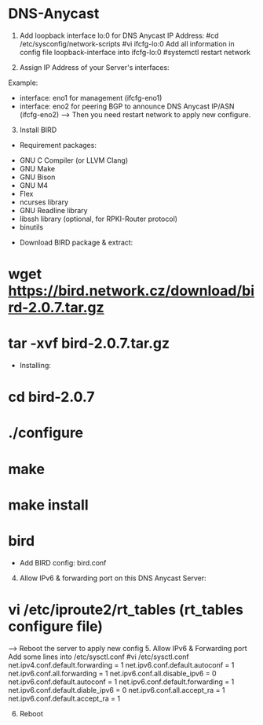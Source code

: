 # DNS-Anycast
1. Add loopback interface lo:0 for DNS Anycast IP Address:
#cd /etc/sysconfig/network-scripts
#vi ifcfg-lo:0
Add all information in config file loopback-interface into ifcfg-lo:0
#systemctl restart network

2. Assign IP Address of your Server's interfaces:

Example:
- interface: eno1 for management (ifcfg-eno1)
- interface: eno2 for peering BGP to announce DNS Anycast IP/ASN (ifcfg-eno2)
--> Then you need restart network to apply new configure.

3. Install BIRD

- Requirement packages:

+ GNU C Compiler (or LLVM Clang)
+ GNU Make
+ GNU Bison
+ GNU M4
+ Flex
+ ncurses library
+ GNU Readline library
+ libssh library (optional, for RPKI-Router protocol)
+ binutils
- Download BIRD package & extract:

# wget https://bird.network.cz/download/bird-2.0.7.tar.gz
# tar -xvf bird-2.0.7.tar.gz
- Installing:

# cd bird-2.0.7
# ./configure
# make
# make install
# bird
- Add BIRD config: bird.conf

4. Allow IPv6 & forwarding port on this DNS Anycast Server:

# vi /etc/iproute2/rt_tables (rt_tables configure file)
--> Reboot the server to apply new config
5. Allow IPv6 & Forwarding port
Add some lines into /etc/sysctl.conf
#vi /etc/sysctl.conf
net.ipv4.conf.default.forwarding = 1
net.ipv6.conf.default.autoconf = 1
net.ipv6.conf.all.forwarding = 1
net.ipv6.conf.all.disable_ipv6 = 0
net.ipv6.conf.default.autoconf = 1
net.ipv6.conf.default.forwarding = 1
net.ipv6.conf.default.diable_ipv6 = 0
net.ipv6.conf.all.accept_ra = 1
net.ipv6.conf.default.accept_ra = 1

6. Reboot

